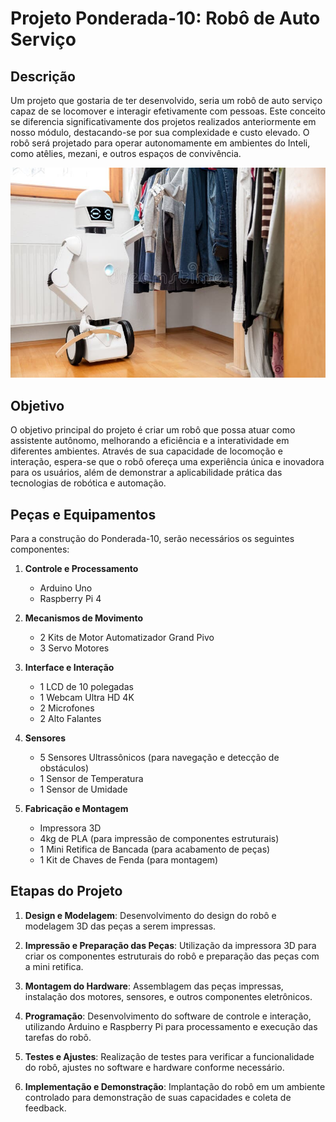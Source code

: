 # Projeto Ponderada-10: Robô de Auto Serviço

## Descrição

Um projeto que gostaria de ter desenvolvido, seria um robô de auto serviço capaz de se locomover e interagir efetivamente com pessoas. Este conceito se diferencia significativamente dos projetos realizados anteriormente em nosso módulo, destacando-se por sua complexidade e custo elevado. O robô será projetado para operar autonomamente em ambientes do Inteli, como atêlies, mezani, e outros espaços de convivência. 

![Alt text](image/1702836043797.png)

## Objetivo

O objetivo principal do projeto é criar um robô que possa atuar como assistente autônomo, melhorando a eficiência e a interatividade em diferentes ambientes. Através de sua capacidade de locomoção e interação, espera-se que o robô ofereça uma experiência única e inovadora para os usuários, além de demonstrar a aplicabilidade prática das tecnologias de robótica e automação.

## Peças e Equipamentos

Para a construção do Ponderada-10, serão necessários os seguintes componentes:

1. **Controle e Processamento**
   - Arduino Uno
   - Raspberry Pi 4

2. **Mecanismos de Movimento**
   - 2 Kits de Motor Automatizador Grand Pivo
   - 3 Servo Motores

3. **Interface e Interação**
   - 1 LCD de 10 polegadas
   - 1 Webcam Ultra HD 4K
   - 2 Microfones
   - 2 Alto Falantes

4. **Sensores**
   - 5 Sensores Ultrassônicos (para navegação e detecção de obstáculos)
   - 1 Sensor de Temperatura
   - 1 Sensor de Umidade

5. **Fabricação e Montagem**
   - Impressora 3D
   - 4kg de PLA (para impressão de componentes estruturais)
   - 1 Mini Retifica de Bancada (para acabamento de peças)
   - 1 Kit de Chaves de Fenda (para montagem)

## Etapas do Projeto

1. **Design e Modelagem**: Desenvolvimento do design do robô e modelagem 3D das peças a serem impressas.

2. **Impressão e Preparação das Peças**: Utilização da impressora 3D para criar os componentes estruturais do robô e preparação das peças com a mini retifica.

3. **Montagem do Hardware**: Assemblagem das peças impressas, instalação dos motores, sensores, e outros componentes eletrônicos.

4. **Programação**: Desenvolvimento do software de controle e interação, utilizando Arduino e Raspberry Pi para processamento e execução das tarefas do robô.

5. **Testes e Ajustes**: Realização de testes para verificar a funcionalidade do robô, ajustes no software e hardware conforme necessário.

6. **Implementação e Demonstração**: Implantação do robô em um ambiente controlado para demonstração de suas capacidades e coleta de feedback.


